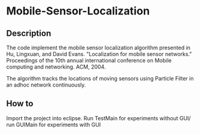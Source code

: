 # Mobile-Sensor-Localization
## Description
The code implement the mobile sensor localization algorithm presented in
Hu, Lingxuan, and David Evans. "Localization for mobile sensor networks." Proceedings of the 10th annual international conference on Mobile computing and networking. ACM, 2004.

The algorithm tracks the locations of moving sensors using Particle Filter in an adhoc network  continuously.

## How to
Import the project into eclipse.
Run TestMain for experiments without GUI/
run GUIMain for experiments with GUI 
